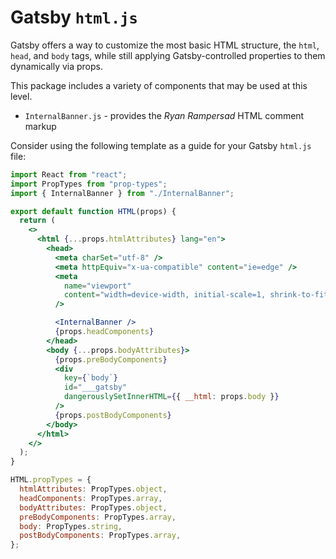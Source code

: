 # Gatsby `html.js`

Gatsby offers a way to customize the most basic HTML structure, the `html`, `head`, and `body` tags, while still applying Gatsby-controlled properties to them dynamically via props.

This package includes a variety of components that may be used at this level.

* `InternalBanner.js` - provides the _Ryan Rampersad_ HTML comment markup

Consider using the following template as a guide for your Gatsby `html.js` file:

```jsx
import React from "react";
import PropTypes from "prop-types";
import { InternalBanner } from "./InternalBanner";

export default function HTML(props) {
  return (
    <>
      <html {...props.htmlAttributes} lang="en">
        <head>
          <meta charSet="utf-8" />
          <meta httpEquiv="x-ua-compatible" content="ie=edge" />
          <meta
            name="viewport"
            content="width=device-width, initial-scale=1, shrink-to-fit=no"
          />

          <InternalBanner />
          {props.headComponents}
        </head>
        <body {...props.bodyAttributes}>
          {props.preBodyComponents}
          <div
            key={`body`}
            id="___gatsby"
            dangerouslySetInnerHTML={{ __html: props.body }}
          />
          {props.postBodyComponents}
        </body>
      </html>
    </>
  );
}

HTML.propTypes = {
  htmlAttributes: PropTypes.object,
  headComponents: PropTypes.array,
  bodyAttributes: PropTypes.object,
  preBodyComponents: PropTypes.array,
  body: PropTypes.string,
  postBodyComponents: PropTypes.array,
};
```